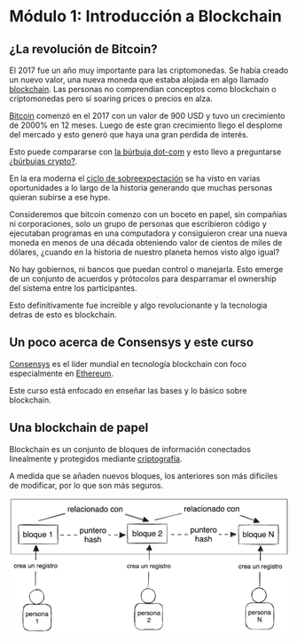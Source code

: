# Módulo 1: Introducción a Blockchain

## ¿La revolución de Bitcoin?

El 2017 fue un año muy importante para las criptomonedas. Se había creado un nuevo valor, una nueva moneda que estaba alojada en algo llamado [blockchain][Blockchain wiki ES]. Las personas no comprendian conceptos como blockchain o criptomonedas pero sí soaring prices o precios en alza.

[Bitcoin][Bitcoin wiki ES] comenzó en el 2017 con un valor de 900 USD y tuvo un crecimiento de 2000% en 12 meses. Luego de este gran crecimiento llego el desplome del mercado y esto generó que haya una gran perdida de interés.

Esto puede compararse con [la búrbuja dot-com][Búrbuja dot-com wiki ES] y esto llevo a preguntarse [¿búrbujas crypto?][Búrbuja cripto wiki ES].

En la era moderna el [ciclo de sobreexpectación][Hype cycle wiki ES] se ha visto en varias oportunidades a lo largo de la historia generando que muchas personas quieran subirse a ese hype.

Consideremos que bitcoin comenzo con un boceto en papel, sin compañias ni corporaciones, solo un grupo de personas que escribieron código y ejecutaban programas en una computadora y consiguieron crear una nueva moneda en menos de una década obteniendo valor de cientos de miles de dólares, ¿cuando en la historia de nuestro planeta hemos visto algo igual?

No hay gobiernos, ni bancos que puedan control o manejarla. Esto emerge de un conjunto de acuerdos y prótocolos para desparramar el ownership del sistema entre los participantes.

Esto definitivamente fue increible y algo revolucionante y la tecnologia detras de esto es blockchain.

## Un poco acerca de Consensys y este curso

[Consensys][Consensys wiki EN] es el líder mundial en tecnología blockchain con foco especialmente en [Ethereum][Ethereum wiki ES].

Este curso está enfocado en enseñar las bases y lo básico sobre blockchain.

## Una blockchain de papel

Blockchain es un conjunto de bloques de información conectados linealmente y protegidos mediante [criptografía][Criptografía wiki ES].

A medida que se añaden nuevos bloques, los anteriores son más dificiles de modificar, por lo que son más seguros.

![](./assets/simple-blockchain-diagram.png)

[Bitcoin wiki ES]: https://es.wikipedia.org/wiki/Historia_de_bitcoin
[Blockchain wiki ES]: https://es.wikipedia.org/wiki/Cadena_de_bloques
[Búrbuja dot-com wiki ES]: https://es.wikipedia.org/wiki/Burbuja_puntocom
[Hype cycle wiki ES]: https://es.wikipedia.org/wiki/Ciclo_de_sobreexpectaci%C3%B3n
[Búrbuja cripto wiki ES]: https://es.wikipedia.org/wiki/Burbuja_de_las_criptomonedas
[Consensys wiki EN]: https://en.wikipedia.org/wiki/Consensys
[Ethereum wiki ES]: https://es.wikipedia.org/wiki/Ethereum
[Criptografía wiki ES]: https://es.wikipedia.org/wiki/Criptograf%C3%ADa